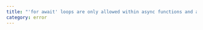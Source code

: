 ```yaml
---
title: "'for await' loops are only allowed within async functions and at the top levels of modules."
category: error
---
```

